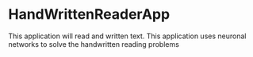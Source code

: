 # HandWrittenReaderApp
This application will read and written text. This application uses neuronal networks to solve the handwritten reading problems
